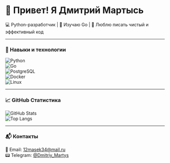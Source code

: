 # 👋 Привет! Я Дмитрий Мартысь  

💻 Python-разработчик | 🔹 Изучаю Go | 🚀 Люблю писать чистый и эффективный код  

---

### 🔧 Навыки и технологии  
![Python](https://img.shields.io/badge/Python-3776AB?style=for-the-badge&logo=python&logoColor=white)  
![Go](https://img.shields.io/badge/Go-00ADD8?style=for-the-badge&logo=go&logoColor=white)  
![PostgreSQL](https://img.shields.io/badge/PostgreSQL-316192?style=for-the-badge&logo=postgresql&logoColor=white)  
![Docker](https://img.shields.io/badge/Docker-2496ED?style=for-the-badge&logo=docker&logoColor=white)  
![Linux](https://img.shields.io/badge/Linux-FCC624?style=for-the-badge&logo=linux&logoColor=black)  

---

### 📈 GitHub Статистика  
![GitHub Stats](https://github-readme-stats.vercel.app/api?username=12masek34&show_icons=true&theme=radical)  
![Top Langs](https://github-readme-stats.vercel.app/api/top-langs/?username=12masek34&layout=compact&theme=radical)  

---

### 📬 Контакты  
📧 Email: [12masek34@mail.ru](mailto:12masek34@mail.ru)  
📟 Telegram: [@Dmitriy_Martys](https://t.me/Dmitriy_Martys)  

